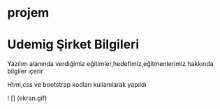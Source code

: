 # projem

<h1>Udemig Şirket Bilgileri</h1>

<p>Yazılım alanında verdiğimiz eğitimler,hedefimiz,eğitmenlerimiz hakkında bilgiler içerir</p>

<p>Html,css ve bootstrap kodları kullanılarak yapıldı<p/>

! [] (ekran.gif)
